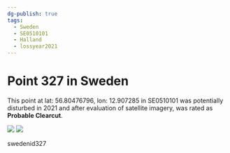 ```yaml
---
dg-publish: true
tags:
  - Sweden
  - SE0510101
  - Halland
  - lossyear2021
---
```


# Point 327 in Sweden

This point at lat: 56.80476796, lon: 12.907285 in SE0510101 was potentially disturbed in 2021 and after evaluation of satellite imagery, was rated as **Probable Clearcut**.

<div class='juxtapose' data-showcredits='false'>
<img src='https://baserow-backend-production20240528124524339000000001.s3.amazonaws.com/user_files/WPeH9Bj0hmax35cV2gpM77mIewEXyv6Z_b9a92e9d30c8676a9f442f91ac003225a21c5ca128c78150689dc13c22e545c9.png' data-label='August 2020' />
<img src='https://baserow-backend-production20240528124524339000000001.s3.amazonaws.com/user_files/wAzhcZWqa8iwWiEKJaroa5CbL3Rnb1G3_cda7b0c8e2ce85427495568d3d9a3d11080f00dedf19d34935b5b3abe9414dec.png' data-label='April 2022' />
</div>

swedenid327